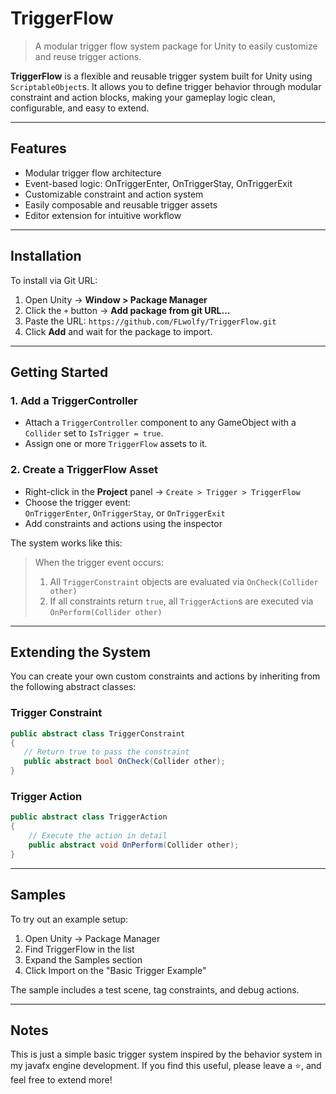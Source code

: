 # TriggerFlow

> A modular trigger flow system package for Unity to easily customize and reuse trigger actions.

**TriggerFlow** is a flexible and reusable trigger system built for Unity using `ScriptableObject`s. It allows you to define trigger behavior through modular constraint and action blocks, making your gameplay logic clean, configurable, and easy to extend.

---

## Features

- Modular trigger flow architecture
- Event-based logic: OnTriggerEnter, OnTriggerStay, OnTriggerExit
- Customizable constraint and action system
- Easily composable and reusable trigger assets
- Editor extension for intuitive workflow

---

## Installation

To install via Git URL:

1. Open Unity → **Window > Package Manager**
2. Click the `+` button → **Add package from git URL...**
3. Paste the URL: `https://github.com/FLwolfy/TriggerFlow.git`
4. Click **Add** and wait for the package to import.

---

## Getting Started

### 1. Add a TriggerController

- Attach a `TriggerController` component to any GameObject with a `Collider` set to `IsTrigger = true`.
- Assign one or more `TriggerFlow` assets to it.

### 2. Create a TriggerFlow Asset

- Right-click in the **Project** panel → `Create > Trigger > TriggerFlow`
- Choose the trigger event:  
`OnTriggerEnter`, `OnTriggerStay`, or `OnTriggerExit`
- Add constraints and actions using the inspector

The system works like this:

> When the trigger event occurs:
> 1. All `TriggerConstraint` objects are evaluated via `OnCheck(Collider other)`
> 2. If all constraints return `true`, all `TriggerAction`s are executed via `OnPerform(Collider other)`

---

## Extending the System

You can create your own custom constraints and actions by inheriting from the following abstract classes:

### Trigger Constraint

```csharp
public abstract class TriggerConstraint
{
   // Return true to pass the constraint
   public abstract bool OnCheck(Collider other);
}
```

### Trigger Action

```csharp
public abstract class TriggerAction
{
    // Execute the action in detail
    public abstract void OnPerform(Collider other);
}
```

---

## Samples

To try out an example setup:

1. Open Unity → Package Manager
2. Find TriggerFlow in the list
3. Expand the Samples section
4. Click Import on the "Basic Trigger Example"

The sample includes a test scene, tag constraints, and debug actions.

---

## Notes

This is just a simple basic trigger system inspired by the behavior system in my javafx engine development. If you find this useful, please leave a ⭐, and feel free to extend more!
